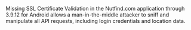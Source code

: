 Missing SSL Certificate Validation in the Nutfind.com application through 3.9.12 for Android allows a man-in-the-middle attacker to sniff and manipulate all API requests, including login credentials and location data.